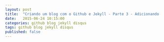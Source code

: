 ```yaml
---
layout: post
title:  "Criando um blog com o Github e Jekyll - Parte 3 - Adicionando comentários ao Post"
date:   2015-06-24 10:15:00
categories: github blog jekyll disqus
tags: github blog jekyll disqus
published: false
---
```

